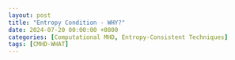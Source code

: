 ```yaml
---
layout: post
title: "Entropy Condition - WHY?"
date: 2024-07-20 00:00:00 +0800
categories: [Computational MHD, Entropy-Consistent Techniques]
tags: [CMHD-WHAT]
---
```

